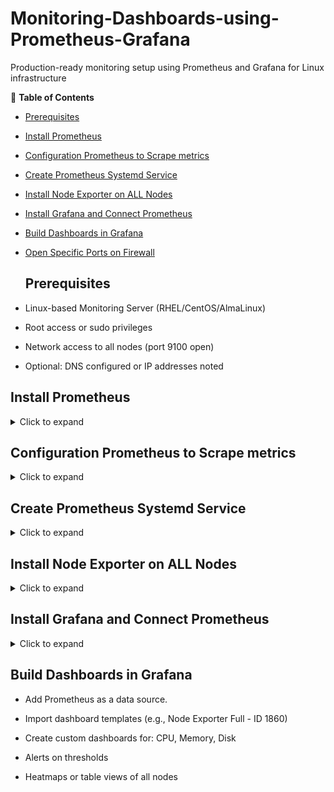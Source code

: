 # Monitoring-Dashboards-using-Prometheus-Grafana
Production-ready monitoring setup using Prometheus and Grafana for Linux infrastructure

📑 **Table of Contents**
- [Prerequisites](#prerequisites)
- [Install Prometheus](#install-prometheus)
- [Configuration Prometheus to Scrape metrics](#configuration-prometheus-to-scrape-metrics)
- [Create Prometheus Systemd Service](#create-prometheus-systemd-service)
- [Install Node Exporter on ALL Nodes](#disable-unnecessary-services)
- [Install Grafana and Connect Prometheus](#install-grafana-and-connect-prometheus)
- [Build Dashboards in Grafana](#build-dashboards-in-grafana)
- [Open Specific Ports on Firewall](#open-sepecific-ports-on-firewall)


  ## Prerequisites
  
- Linux-based Monitoring Server (RHEL/CentOS/AlmaLinux)
- Root access or sudo privileges
- Network access to all nodes (port 9100 open)
- Optional: DNS configured or IP addresses noted

## Install Prometheus

<details> <summary>Click to expand</summary>
  
**1.1 Create Prometheus User**
  
sudo useradd --no-create-home --shell /bin/false prometheus

**1.2 Create Necessary Directories**

sudo mkdir /etc/prometheus /var/lib/prometheus

**1.3 Download Prometheus**

cd /tmp
curl -LO https://github.com/prometheus/prometheus/releases/download/v2.52.0/prometheus-2.52.0.linux-amd64.tar.gz
tar -xvf prometheus-2.52.0.linux-amd64.tar.gz
cd prometheus-2.52.0.linux-amd64

**1.4 Move Binaries**

sudo cp prometheus promtool /usr/local/bin/
sudo chmod +x /usr/local/bin/prometheus /usr/local/bin/promtool

**1.5 Move Configuration Files**

sudo cp -r consoles/ console_libraries/ /etc/prometheus/
sudo cp prometheus.yml /etc/prometheus/

**1.6 Set Ownership**

sudo chown -R prometheus:prometheus /etc/prometheus /var/lib/prometheus

</details>

## Configuration Prometheus to Scrape metrics

<details> <summary>Click to expand</summary>

Edit /etc/prometheus/prometheus.yml

global:
  scrape_interval: 15s

scrape_configs:
  - job_name: 'prometheus'
    static_configs:
      - targets: ['localhost:9090']

  - job_name: 'nodes'
    static_configs:
      - targets:
          - node001.example.com:9100
          - node002.example.com:9100
          - node003.example.com:9100
          ** ... add all server nodes here**

Make sure Node Exporter is running on all nodes.
</details>


## Create Prometheus Systemd Service

<details> <summary>Click to expand</summary>

**Create systemd service file**

**Create /etc/systemd/system/prometheus.service**

[Unit]
Description=Prometheus
Wants=network-online.target
After=network-online.target

[Service]
User=prometheus
Group=prometheus
Type=simple
ExecStart=/usr/local/bin/prometheus \
  --config.file=/etc/prometheus/prometheus.yml \
  --storage.tsdb.path=/var/lib/prometheus/ \
  --web.console.templates=/etc/prometheus/consoles \
  --web.console.libraries=/etc/prometheus/console_libraries

[Install]
WantedBy=multi-user.target

**Reload & Start Service**

sudo systemctl daemon-reexec
sudo systemctl daemon-reload
sudo systemctl enable --now prometheus

**Verify**
- http://IP_address_of_server:9090
- http://FQDN_of_server:9090

</details>

## Install Node Exporter on ALL Nodes

<details> <summary>Click to expand</summary>

**Download Node Exporter**

cd /tmp
curl -LO https://github.com/prometheus/node_exporter/releases/download/v1.8.1/node_exporter-1.8.1.linux-amd64.tar.gz
tar -xvf node_exporter-1.8.1.linux-amd64.tar.gz
cd node_exporter-1.8.1.linux-amd64
sudo cp node_exporter /usr/local/bin/
sudo useradd --no-create-home --shell /bin/false node_exporter

**Create systemd service**

- Create /etc/systemd/system/node_exporter.service

[Unit]
Description=Node Exporter
After=network.target

[Service]
User=node_exporter
ExecStart=/usr/local/bin/node_exporter

[Install]
WantedBy=default.target

**Start Node Exporter**

sudo systemctl daemon-reload
sudo systemctl enable --now node_exporter

**Verify**

curl http://node001.example.com:9100/metrics

</details>

## Install Grafana and Connect Prometheus

<details> <summary>Click to expand</summary>

**Add Grafana Repo**

sudo tee /etc/yum.repos.d/grafana.repo <<EOF
[grafana]
name=Grafana OSS
baseurl=https://packages.grafana.com/oss/rpm
repo_gpgcheck=1
enabled=1
gpgcheck=1
gpgkey=https://packages.grafana.com/gpg.key
EOF

**Install Grafana**

sudo dnf install grafana -y

**Start Grafana**

sudo systemctl enable --now grafana-server

**Access Grafana**

http://server_hostname:3000

Username: admin

Password: admin (change on first login)

</details>

## Build Dashboards in Grafana


- Add Prometheus as a data source.

- Import dashboard templates (e.g., Node Exporter Full - ID 1860)

- Create custom dashboards for: CPU, Memory, Disk

- Alerts on thresholds

- Heatmaps or table views of all nodes
